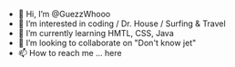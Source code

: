 - 👋 Hi, I’m @GuezzWhooo
- 👀 I’m interested in coding / Dr. House / Surfing & Travel 
- 🌱 I’m currently learning HMTL, CSS, Java
- 💞️ I’m looking to collaborate on "Don't know jet"
- 📫 How to reach me ... here

<!---
GuezzWhooo/GuezzWhooo is a ✨ special ✨ repository because its `README.md` (this file) appears on your GitHub profile.
You can click the Preview link to take a look at your changes.
--->
